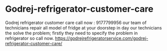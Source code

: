 # Godrej-refrigerator-customer-care
Godrej refrigerator customer care call now : 9177799956  our team of technicians repair all model of fridge at your doorstep in day our technicians the solve the problem; firstly they need to specify the problem in refrigerator so call now. https://godrejrefrigeratorservice.com/godrej-refrigerator-customer-care/
